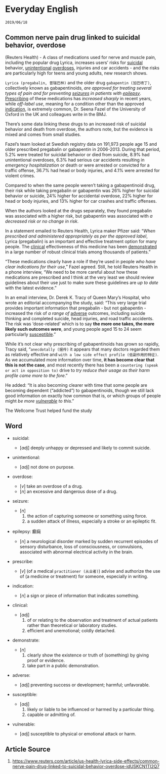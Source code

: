 Everyday English
===

`2019/06/18`

Common nerve pain drug linked to suicidal behavior, overdose
---

(Reuters Health) - A class of medications used for nerve and muscle pain, including the popular drug Lyrica, increases users’ risks for [suicidal](#suicidal) behavior, [unintentional](#unintentional) [overdoses](#overdose), injuries and car accidents - and the risks are particularly high for teens and young adults, new research shows.

`Lyrica (pregabalin, 普瑞巴林)` and the older drug `gabapentin (加巴喷丁)`, collectively known as gabapentinoids, *are approved for treating several types of pain and for preventing [seizures](#seizure) in patients with [epilepsy](#epilepsy)*. [Prescribing](#prescribe) of these medications has *increased sharply* in recent years, while *off-label use*, meaning for a condition other than the approved [indication](#indication), is extremely common, Dr. Seena Fazel of the University of Oxford in the UK and colleagues write in the BMJ.

There’s some data linking these drugs to an increased risk of suicidal behavior and death from overdose, the authors note, but the evidence is mixed and comes from small studies.

Fazel’s team looked at Swedish registry data on 191,973 people age 15 and older prescribed pregabalin or gabapentin in 2006-2013. During that period, 5.2% were treated for suicidal behavior or died from suicide, 8.9% had unintentional overdoses, 6.3% had serious car accidents resulting in *emergency hospitalization* or death or were arrested or convicted for a traffic offense, 36.7% had head or body injuries, and 4.1% were arrested for violent crimes.

Compared to when the same people weren’t taking a gabapentinoid drug, their risk while taking pregabalin or gabapentin was 26% higher for suicidal behavior or suicide, 24% higher for accidental overdose, 22% higher for head or body injuries, and 13% higher for car crashes and traffic offenses.

When the authors looked at the drugs separately, they found pregabalin was associated with a higher risk, but gabapentin was associated with *a decreased risk or no change in risk*.

In a statement emailed to Reuters Health, Lyrica maker Pfizer said: “*When prescribed and administered appropriately as per the approved label*, Lyrica (pregabalin) is an important and effective treatment option for many people. The [clinical](#clinical) effectiveness of this medicine has been [demonstrated](#demonstrate) in a large number of robust clinical trials among thousands of patients.”

“These medications clearly have a role if they’re used in people *who have clear indications for their use*,” Fazel agreed. Still, he told Reuters Health in a phone interview, “We need to be more careful about how these medications are prescribed and I think at the very least we should review guidelines about their use just to make sure these guidelines are *up to date* with the latest evidence.”

In an email interview, Dr. Derek K. Tracy of Queen Mary’s Hospital, who wrote an editorial accompanying the study, said: “This very large trial provides important information that pregabalin - but not gabapentin - increased the risk of *a range of* [adverse](#adverse) outcomes, including suicide thinking and completed suicide, head injuries, and road traffic accidents. The risk was ‘dose-related’ which is to say **the more one takes, the more likely such outcomes were**, and young people aged 15 to 24 seem particularly [susceptible](#susceptible).”

While it’s not clear why prescribing of gabapentinoids has grown so rapidly, Tracy said, “`anecdotally (据传)` it appears that many doctors regarded them as relatively effective and `with a low side effect profile (低副作用的特征)`. As we accumulated more information over time, **it has become clear that this is not the case**, and most recently there has been a `countering (speak or act in opposition to)` drive to *try reduce their usage as their harm profile came more to the fore*.”

He added: “It is also becoming clearer with time that some people are becoming dependent (“addicted”) to gabapentinoids, though we still lack good information on exactly how common that is, or which groups of people might *be more [vulnerable](#vulnerable) to this*.”

The Wellcome Trust helped fund the study

Word
---

* <span id='suicidal'>suicidal</span>:
  * [_adj_] deeply unhappy or depressed and likely to commit suicide.

* <span id='unintentional'>unintentional</span>:
  * [_adj_] not done on purpose.

* <span id='overdose'>overdose</span>:
  * [_v_] take an overdose of a drug.
  * [_n_] an excessive and dangerous dose of a drug.

* <span id='seizure'>seizure</span>:
  * [_n_]
    1. the action of capturing someone or something using force.
    1. a sudden attack of illness, especially a stroke or an epileptic fit.

* <span id='epilepsy'>epilepsy</span>: 癫痫
  * [_n_] a neurological disorder marked by sudden recurrent episodes of sensory disturbance, loss of consciousness, or convulsions, associated with abnormal electrical activity in the brain.

* <span id='prescribe'>prescribe</span>:
  * [_v_] (of a medical `practitioner (从业者)`) advise and authorize the use of (a medicine or treatment) for someone, especially in writing.

* <span id='indication'>indication</span>:
  * [_n_] a sign or piece of information that indicates something.

* <span id='clinical'>clinical</span>:
  * [_adj_]
    1. of or relating to the observation and treatment of actual patients rather than theoretical or laboratory studies.
    1. efficient and unemotional; coldly detached.

* <span id='demonstrate'>demonstrate</span>:
  * [_n_]
    1. clearly show the existence or truth of (something) by giving proof or evidence.
    1. take part in a public demonstration.

* <span id='adverse'>adverse</span>:
  * [_adj_] preventing success or development; harmful; unfavorable.

* <span id='susceptible'>susceptible</span>:
  * [_adj_]
    1. likely or liable to be influenced or harmed by a particular thing.
    1. capable or admitting of.

* <span id='vulnerable'>vulnerable</span>:
  * [_adj_] susceptible to physical or emotional attack or harm.

Article Source
---

1. <https://www.reuters.com/article/us-health-lyrica-side-effects/common-nerve-pain-drug-linked-to-suicidal-behavior-overdose-idUSKCN1TI2Q7>
